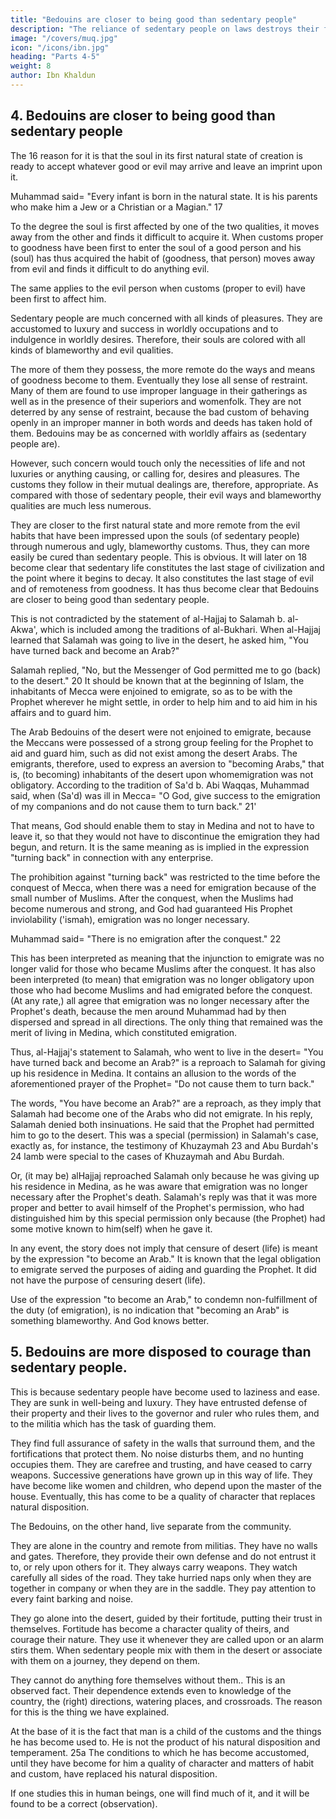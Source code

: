 ```yaml
---
title: "Bedouins are closer to being good than sedentary people"
description: "The reliance of sedentary people on laws destroys their fortitude and power of resistance"
image: "/covers/muq.jpg"
icon: "/icons/ibn.jpg"
heading: "Parts 4-5"
weight: 8
author: Ibn Khaldun
---
```




## 4. Bedouins are closer to being good than sedentary people

The 16 reason for it is that the soul in its first natural state of creation is ready
to accept whatever good or evil may arrive and leave an imprint upon it.

Muhammad said= "Every infant is born in the natural state. It is his parents who
make him a Jew or a Christian or a Magian." 17 

To the degree the soul is first affected by one of the two qualities, it moves away from the other and finds it difficult to acquire it. When customs proper to goodness have been first to enter the soul of a good person and his (soul) has thus acquired the habit of (goodness, that person) moves away from evil and finds it difficult to do anything evil. 

The same applies to the evil person when customs (proper to evil) have been first to affect him.

Sedentary people are much concerned with all kinds of pleasures. They are accustomed to luxury and success in worldly occupations and to indulgence in worldly desires. Therefore, their souls are colored with all kinds of blameworthy and evil qualities. 

The more of them they possess, the more remote do the ways and means of goodness become to them. Eventually they lose all sense of restraint. Many of them are found to use improper language in their gatherings as well as in the presence of their superiors and womenfolk. They are not deterred by any sense of restraint, because the bad custom of behaving openly in an improper manner in both words and deeds has taken hold of them. Bedouins may be as concerned with  worldly affairs as (sedentary people are). 

However, such concern would touch only the necessities of life and not luxuries or anything causing, or calling for, desires  and pleasures. The customs they follow in their mutual dealings are, therefore, appropriate. As compared with those of sedentary people, their evil ways and blameworthy qualities are much less numerous. 

They are closer to the first natural state and more remote from the evil habits that have been impressed upon the souls
(of sedentary people) through numerous and ugly, blameworthy customs. Thus, they can more easily be cured than sedentary people. This is obvious. It will later on 18 become clear that sedentary life constitutes the last stage of civilization and the point where it begins to decay. It also constitutes the last stage of evil and of
remoteness from goodness. It has thus become clear that Bedouins are closer to being good than sedentary people. 

This is not contradicted by the statement of al-Hajjaj to Salamah b. al-Akwa', which is included among the traditions of al-Bukhari. When al-Hajjaj learned that Salamah was going to live in the desert, he asked him, "You have turned back and become an Arab?" 

Salamah replied, "No, but the Messenger of God permitted me to go (back) to the desert." 20
It should be known that at the beginning of Islam, the inhabitants of Mecca
were enjoined to emigrate, so as to be with the Prophet wherever he might settle, in
order to help him and to aid him in his affairs and to guard him. 

The Arab Bedouins of the desert were not enjoined to emigrate, because the Meccans were possessed of a strong group feeling for the Prophet to aid and guard him, such as did not exist among the desert Arabs. The emigrants, therefore, used to express an aversion to "becoming Arabs," that is, (to becoming) inhabitants of the desert upon whomemigration was not obligatory. According to the tradition of Sa'd b. Abi Waqqas, Muhammad said, when (Sa'd) was ill in Mecca= "O God, give success to the
emigration of my companions and do not cause them to turn back." 21' 

That means, God should enable them to stay in Medina and not to have to leave it, so that they would not have to discontinue the emigration they had begun, and return. It is the same meaning as is implied in the expression "turning back" in connection with any enterprise.

The prohibition against "turning back" was restricted to the time before the conquest of Mecca, when there was a need for emigration because of the small number of Muslims. After the conquest, when the Muslims had become numerous and strong, and God had guaranteed His Prophet inviolability ('ismah), emigration was no longer necessary. 

Muhammad said= "There is no emigration after the conquest." 22  

This has been interpreted as meaning that the injunction to emigrate was no longer valid for those who became Muslims after the
conquest. It has also been interpreted (to mean) that emigration was no longer obligatory upon those who had become Muslims and had emigrated before the conquest. (At any rate,) all agree that emigration was no longer necessary after the Prophet's death, because the men around Muhammad had by then dispersed and spread in all directions. The only thing that remained was the merit of living in Medina, which constituted emigration.

Thus, al-Hajjaj's statement to Salamah, who went to live in the desert= "You have turned back and become an Arab?" is a reproach to Salamah for giving up his residence in Medina. It contains an allusion to the words of the aforementioned
prayer of the Prophet= "Do not cause them to turn back." 

The words, "You have become an Arab?" are a reproach, as they imply that Salamah had become one of the Arabs who did not emigrate. In his reply, Salamah denied both insinuations. He said that the Prophet had permitted him to go to the desert. This was a special (permission) in Salamah's case, exactly as, for instance, the testimony of Khuzaymah 23 and Abu Burdah's 24 lamb were special to the cases of Khuzaymah and Abu Burdah. 

Or, (it may be) alHajjaj reproached Salamah only because he was giving up his residence in Medina, as he was aware that emigration was no longer necessary after the Prophet's death. Salamah's reply was that it was more proper and better to avail himself of the Prophet's permission, who had distinguished him by this special permission only because (the Prophet) had some motive known to him(self) when he gave it.

In any event, the story does not imply that censure of desert (life) is meant by the expression "to become an Arab." It is known that the legal obligation to emigrate served the purposes of aiding and guarding the Prophet. It did not have the purpose of censuring desert (life). 

Use of the expression "to become an Arab," to condemn non-fulfillment of the duty (of emigration), is no indication that "becoming an Arab" is something blameworthy. And God knows better.


## 5. Bedouins are more disposed to courage than sedentary people.

This is because sedentary people have become used to laziness and ease. They are sunk in well-being and luxury. They have entrusted defense of their property and their lives to the governor and ruler who rules them, and to the militia which has the task of guarding them. 

They find full assurance of safety in the walls that surround them, and the fortifications that protect them. No noise disturbs them, and no hunting occupies them. They are carefree and trusting, and have ceased to carry weapons. Successive generations have grown up in this way of life. They have become like women and children, who depend upon the master of the house. Eventually, this has come to be a quality of character that replaces natural disposition.

The Bedouins, on the other hand, live separate from the community. 

They are alone in the country and remote from militias. They have no walls and gates. Therefore, they provide their own defense and do not entrust it to, or rely upon others for it. They always carry weapons. They watch carefully all sides of the road. They take hurried naps only when they are together in company or when they are in the saddle. They pay attention to every faint barking and noise. 

They go alone into the desert, guided by their fortitude, putting their trust in themselves. Fortitude has become a character quality of theirs, and courage their nature. They use it whenever they are called upon or an alarm stirs them. When sedentary people mix with them in the desert or associate with them on a journey, they depend on them. 

They cannot do anything fore themselves without them.. This is an observed fact. Their dependence extends even to knowledge of the country, the (right) directions, watering places, and crossroads. The reason for this is the thing we have explained.

At the base of it is the fact that man is a child of the customs and the things he has become used to. He is not the product of his natural disposition and temperament. 25a The conditions to which he has become accustomed, until they have become for him a quality of character and matters of habit and custom, have replaced his natural disposition. 

If one studies this in human beings, one will find much of it, and it will be found to be a correct (observation).
